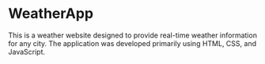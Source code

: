 # WeatherApp
This is a weather website designed to provide real-time weather information for any city. The application was developed primarily using HTML, CSS, and JavaScript.
